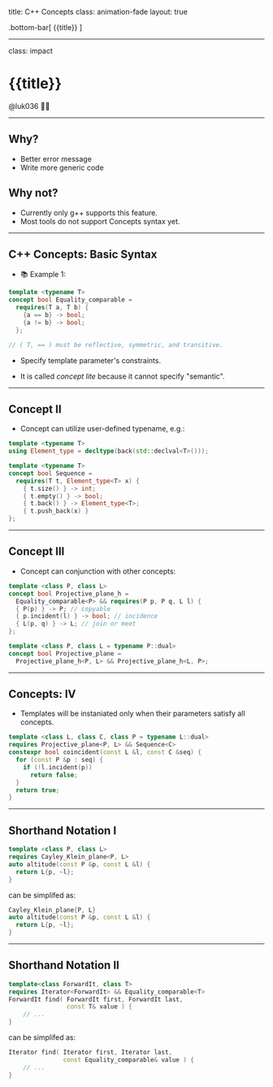 title: C++ Concepts
class: animation-fade
layout: true

<!-- This slide will serve as the base layout for all your slides -->

.bottom-bar[
{{title}}
]

---

class: impact

# {{title}}

@luk036 👨‍💻

---

## Why?

- Better error message
- Write more generic code

## Why not?

- Currently only g++ supports this feature.
- Most tools do not support Concepts syntax yet.

---

## C++ Concepts: Basic Syntax

- 📚 Example 1:

```cpp
template <typename T>
concept bool Equality_comparable =
  requires(T a, T b) {
    {a == b} -> bool;
    {a != b} -> bool;
  };

// ( T, == ) must be reflective, symmetric, and transitive.
```

- Specify template parameter's constraints.

- It is called _concept lite_ because it cannot specify "semantic".

---

## Concept II

- Concept can utilize user-defined typename, e.g.:

```cpp
template <typename T>
using Element_type = decltype(back(std::declval<T>()));

template <typename T>
concept bool Sequence =
  requires(T t, Element_type<T> x) {
    { t.size() } -> int;
    { t.empty() } -> bool;
    { t.back() } -> Element_type<T>;
    { t.push_back(x) }
};
```

---

## Concept III

- Concept can conjunction with other concepts:

```cpp
template <class P, class L>
concept bool Projective_plane_h =
  Equality_comparable<P> && requires(P p, P q, L l) {
  { P(p) } -> P; // copyable
  { p.incident(l) } -> bool; // incidence
  { L(p, q) } -> L; // join or meet
};

template <class P, class L = typename P::dual>
concept bool Projective_plane =
  Projective_plane_h<P, L> && Projective_plane_h<L, P>;
```

---

## Concepts: IV

- Templates will be instaniated only when their parameters satisfy all concepts.

```cpp
template <class L, class C, class P = typename L::dual>
requires Projective_plane<P, L> && Sequence<C>
constexpr bool coincident(const L &l, const C &seq) {
  for (const P &p : seq) {
    if (!l.incident(p))
      return false;
  }
  return true;
}
```

---

## Shorthand Notation I

```cpp
template <class P, class L>
requires Cayley_Klein_plane<P, L>
auto altitude(const P &p, const L &l) {
  return L{p, ~l};
}
```

can be simplifed as:

```cpp
Cayley_Klein_plane{P, L}
auto altitude(const P &p, const L &l) {
  return L{p, ~l};
}
```

---

## Shorthand Notation II

```cpp
template<class ForwardIt, class T>
requires Iterator<ForwardIt> && Equality_comparable<T>
ForwardIt find( ForwardIt first, ForwardIt last,
                const T& value ) {
    // ...
}
```

can be simplifed as:

```cpp
Iterator find( Iterator first, Iterator last,
               const Equality_comparable& value ) {
    // ...
}
```
